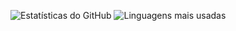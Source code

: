 ![Estatísticas do GitHub](https://github-readme-stats.vercel.app/api?username=marceloSantosC&show_icons=true&theme=dark)
![Linguagens mais usadas](https://github-readme-stats.vercel.app/api/top-langs/?username=SEU_USUARIO&layout=compact&langs_count=8&theme=dark)
